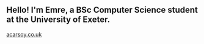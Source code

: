 ## Hello! I'm Emre, a BSc Computer Science student at the University of Exeter.  

[acarsoy.co.uk](acarsoy.co.uk)

